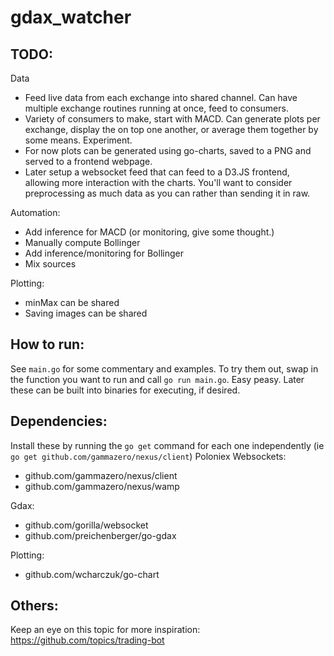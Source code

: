 # gdax_watcher

## TODO:
Data
- Feed live data from each exchange into shared channel. Can have multiple exchange routines running at once, feed to consumers.
- Variety of consumers to make, start with MACD. Can generate plots per exchange, display the on top one another, or average them together by some means. Experiment.
- For now plots can be generated using go-charts, saved to a PNG and served to a frontend webpage. 
 - Later setup a websocket feed that can feed to a D3.JS frontend, allowing more interaction with the charts. You'll want to consider preprocessing as much data as you can rather than sending it in raw. 

 Automation:
 - Add inference for MACD (or monitoring, give some thought.)
 - Manually compute Bollinger
 - Add inference/monitoring for Bollinger
 - Mix sources

 Plotting:
 - minMax can be shared
 - Saving images can be shared


## How to run:
See `main.go` for some commentary and examples. To try them out, swap in the function you want to run and call `go run main.go`. Easy peasy. Later these can be built into binaries for executing, if desired.

## Dependencies:
Install these by running the `go get` command for each one independently (ie `go get github.com/gammazero/nexus/client`)
Poloniex Websockets:
- github.com/gammazero/nexus/client
- github.com/gammazero/nexus/wamp

Gdax:
- github.com/gorilla/websocket
- github.com/preichenberger/go-gdax

Plotting:
- github.com/wcharczuk/go-chart

## Others: 
Keep an eye on this topic for more inspiration: https://github.com/topics/trading-bot
